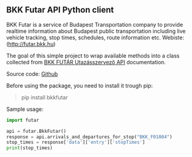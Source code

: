 ## BKK Futar API Python client

BKK Futar is a service of Budapest Transportation company to provide realtime information about Budapest public transportation including live vehicle tracking, stop times, schedules, route information etc. 
Webiste: (http://futar.bkk.hu)

The goal of this simple project to wrap available methods into a class collected from [BKK FUTÁR Utazásszervező API](https://bkkfutar.docs.apiary.io) documentation.

Source code: [Github](https://github.com/gabor-simon/bkk-futar-python-client)

Before using the package, you need to install it trough pip:
> pip install bkkfutar

Sample usage:
````python
import futar

api = futar.BkkFutar()
response = api.arrivals_and_departures_for_stop("BKK_F01004")
stop_times = response['data']['entry']['stopTimes']
print(stop_times)
````
